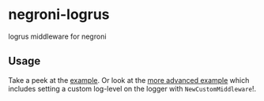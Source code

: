 negroni-logrus
==============

logrus middleware for negroni

## Usage

Take a peek at the [example](./example/example.go).
Or look at the [more advanced example](./advanced-example/example.go) which includes setting a custom log-level on the logger with `NewCustomMiddleware`!.
